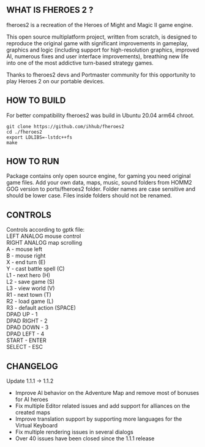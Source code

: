 ## WHAT IS FHEROES 2 ?

fheroes2 is a recreation of the Heroes of Might and Magic II game engine.

This open source multiplatform project, written from scratch, is designed to reproduce the original game with significant improvements in gameplay, graphics and logic (including support for high-resolution graphics, improved AI, numerous fixes and user interface improvements), breathing new life into one of the most addictive turn-based strategy games.

Thanks to fheroes2 devs and Portmaster community for this opportunity to play Heroes 2 on our portable devices.

## HOW TO BUILD

For better compatibility fheroes2 was build in Ubuntu 20.04 arm64 chroot.

```
git clone https://github.com/ihhub/fheroes2
cd ./fheroes2
export LDLIBS=-lstdc++fs
make
```

## HOW TO RUN

Package contains only open source engine, for gaming you need original game files.
Add your own data, maps, music, sound folders from HOMM2 GOG version to ports/fheroes2 folder. 
Folder names are case sensitive and should be lower case. Files inside folders should not be renamed.

## CONTROLS

Controls according to gptk file:  
LEFT ANALOG mouse control  
RIGHT ANALOG map scrolling  
A   - mouse left  
B   - mouse right  
X   - end turn (E)  
Y   - cast battle spell (C)  
L1  -  next hero (H)  
L2 - save game (S)  
L3 - view world (V)  
R1  - next town (T)  
R2 - load game (L)  
R3 - default action (SPACE)  
DPAD UP - 1  
DPAD RIGHT - 2  
DPAD DOWN - 3  
DPAD LEFT - 4  
START - ENTER  
SELECT -  ESC  

## CHANGELOG

Update 1.1.1 -> 1.1.2
- Improve AI behavior on the Adventure Map and remove most of bonuses for AI heroes
- Fix multiple Editor related issues and add support for alliances on the created maps
- Improve translation support by supporting more languages for the Virtual Keyboard
- Fix multiple rendering issues in several dialogs
- Over 40 issues have been closed since the 1.1.1 release
